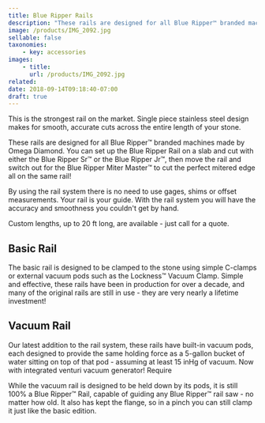 ```yaml
---
title: Blue Ripper Rails
description: "These rails are designed for all Blue Ripper™ branded machines made by Omega Diamond. You can set up the Blue Ripper Rail on a slab and cut with either the Blue Ripper Sr™ or the Blue Ripper Jr™, then move the rail and switch out for the Blue Ripper Miter Master™ to cut the perfect mitered edge all on the same rail!"
image: /products/IMG_2092.jpg
sellable: false
taxonomies: 
    - key: accessories
images: 
    - title:
      url: /products/IMG_2092.jpg
related: 
date: 2018-09-14T09:18:40-07:00
draft: true
---
```


This is the strongest rail on the market. Single piece stainless steel design makes for smooth, accurate cuts across the entire length of your stone.

These rails are designed for all Blue Ripper™ branded machines made by Omega Diamond. You can set up the Blue Ripper Rail on a slab and cut with either the Blue Ripper Sr™ or the Blue Ripper Jr™, then move the rail and switch out for the Blue Ripper Miter Master™ to cut the perfect mitered edge all on the same rail!

By using the rail system there is no need to use gages, shims or offset measurements. Your rail is your guide. With the rail system you will have the accuracy and smoothness you couldn't get by hand.

Custom lengths, up to 20 ft long, are available - just call for a quote.

## Basic Rail

The basic rail is designed to be clamped to the stone using simple C-clamps or external vacuum pods such as the Lockness™ Vacuum Clamp. Simple and effective, these rails have been in production for over a decade, and many of the original rails are still in use - they are very nearly a lifetime investment!

## Vacuum Rail

Our latest addition to the rail system, these rails have built-in vacuum pods, each designed to provide the same holding force as a 5-gallon bucket of water sitting on top of that pod - assuming at least 15 inHg of vacuum. Now with integrated venturi vacuum generator! Require

While the vacuum rail is designed to be held down by its pods, it is still 100% a Blue Ripper™ Rail, capable of guiding any Blue Ripper™ rail saw - no matter how old.  It also has kept the flange, so in a pinch you can still clamp it just like the basic edition.
